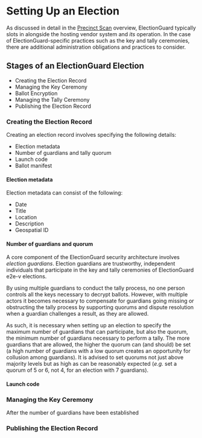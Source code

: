 # Setting Up an Election

As discussed in detail in the [Precinct Scan](use_cases/Precinct_Scan.md) overview, ElectionGuard typically slots in alongside the hosting vendor system and *its* operation. In the case of ElectionGuard-specific practices such as the key and tally ceremonies, there are additional administration obligations and practices to consider.

## Stages of an ElectionGuard Election

* Creating the Election Record
* Managing the Key Ceremony
* Ballot Encryption
* Managing the Tally Ceremony
* Publishing the Election Record

### Creating the Election Record

Creating an election record involves specifying the following details:

* Election metadata
* Number of guardians and tally quorum
* Launch code
* Ballot manifest

#### Election metadata

Election metadata can consist of the following:

* Date
* Title
* Location
* Description
* Geospatial ID

#### Number of guardians and quorum

A core component of the ElectionGuard security architecture involves *election guardians*. Election guardians are trustworthy, independent individuals that participate in the key and tally ceremonies of ElectionGuard e2e-v elections.

By using multiple guardians to conduct the tally process, no one person controls all the keys necessary to decrypt ballots. However, with multiple actors it becomes necessary to compensate for guardians going missing or obstructing the tally process by supporting quorums and dispute resolution when a guardian challenges a result, as they are allowed.

As such, it is necessary when setting up an election to specify the maximum number of guardians that can participate, but also the quorum, the minimum number of guardians necessary to perform a tally. The more guardians that are allowed, the higher the quorum can (and should) be set (a high number of guardians with a low quorum creates an opportunity for collusion among guardians). It is advised to set quorums not just above majority levels but as high as can be reasonably expected (*e.g.* set a quorum of 5 or 6, not 4, for an election with 7 guardians).

#### Launch code

### Managing the Key Ceremony

After the number of guardians have been established



### Publishing the Election Record


